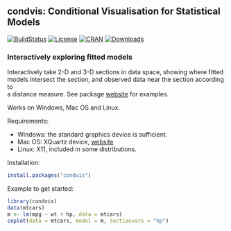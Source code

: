 ## condvis: Conditional Visualisation for Statistical Models  

[![BuildStatus](https://travis-ci.org/markajoc/condvis.svg?branch=devel)](https://travis-ci.org/markajoc/condvis)
[![License](http://img.shields.io/badge/license-GPL%20%28%3E=%202%29-brightgreen.svg?style=flat)](http://www.gnu.org/licenses/gpl-2.0.html)
[![CRAN](http://www.r-pkg.org/badges/version/condvis)](https://cran.r-project.org/package=condvis)
[![Downloads](http://cranlogs.r-pkg.org/badges/condvis?color=brightgreen)](http://www.r-pkg.org/pkg/condvis)  

### Interactively exploring fitted models

Interactively take 2-D and 3-D sections in data space, showing where fitted  
models intersect the section, and observed data near the section according to  
a distance measure. See package [website](https://markajoc.github.io/condvis/)
for examples.

Works on Windows, Mac OS and Linux.

Requirements:  
  * Windows: the standard graphics device is sufficient.  
  * Mac OS: XQuartz device, [website](http://www.xquartz.org/)  
  * Linux: X11, included in some distributions.  

Installation:
```r
install.packages("condvis")
```

Example to get started:  
```r
library(condvis)
data(mtcars)
m <- lm(mpg ~ wt + hp, data = mtcars)
ceplot(data = mtcars, model = m, sectionvars = "hp")
```
